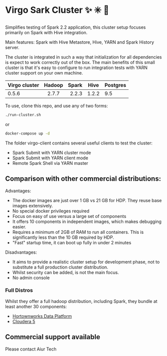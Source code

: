 # Virgo Sark Cluster :sparkles: :eight_spoked_asterisk: :dizzy:

Simplifies testing of Spark 2.2 application, this cluster setup focuses primarily on Spark with Hive integration.

Main features: Spark with Hive Metastore, Hive, YARN and Spark History server.

The cluster is integrated in such a way that initialization for all dependencies is expect to work correctly out of the box. The main benefits of this small cluster is that it's easy to configure to run integration tests with YARN cluster support on your own machine.

| Virgo cluster | Hadoop   | Spark  | Hive  | Postgres |
| ------------- |:--------:| ------:|-------|----------|
| 0.5.6         | 2.7.7    | 2.2.3  | 1.2.2 | 9.5      | 

To use, clone this repo, and use any of two forms:

```bash
./run-cluster.sh
```

or

```bash
docker-compose up -d
```

The folder virgo-client contains several useful clients to test the cluster:

  * Spark Submit with YARN cluster mode
  * Spark Submit with YARN client mode
  * Remote Spark Shell via YARN master



## Comparison with other commercial distributions:

Advantages:
  * The docker images are just over 1 GB vs 21 GB for HDP. They reuse base images extensively.
  * No special docker privileges required
  * Focus on easy of use versus a large set of components
  * It offers 10 components in independent images, which makes debugging easier.
  * Requires a minimum of 2GB of RAM to run all containers. This is significantly less than the 10 GB required by HDP.
  * "Fast" startup time, it can boot up fully in under 2 minutes

Disadvantages:
  * It aims to provide a realistic cluster setup for development phase, not to substitute a full production cluster distribution.
  * Whilst security can be added, is not the main focus.
  * No admin console 

### Full Distros

Whilst they offer a full hadoop distribution, including Spark, they bundle at least another 30 components:

  * [Hortownworks Data Platform](https://docs.hortonworks.com/HDPDocuments/HDP2/HDP-2.6.5/bk_release-notes/content/comp_versions.html) 
  * [Cloudera 5](https://www.cloudera.com/documentation/enterprise/release-notes/topics/cdh_vd_cdh_package_tarball_516.html#cm_vd_cdh_package_tarball_515)

## Commercial support available

Please contact Aiur Tech
